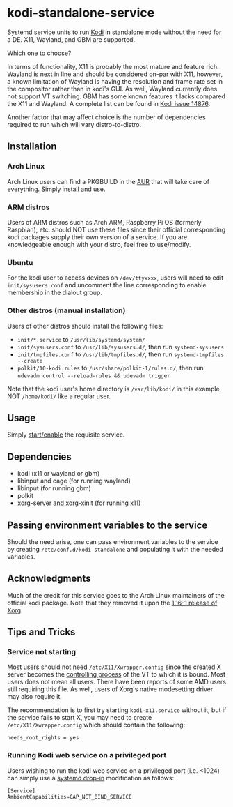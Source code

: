 # kodi-standalone-service
Systemd service units to run [Kodi](https://kodi.tv/) in standalone mode without the need for a DE.  X11, Wayland, and GBM are supported.

Which one to choose?

In terms of functionality, X11 is probably the most mature and feature rich.  Wayland is next in line and should be considered on-par with X11, however, a known limitation of Wayland is having the resolution and frame rate set in the compositor rather than in kodi's GUI.  As well, Wayland currently does not support VT switching.  GBM has some known features it lacks compared the X11 and Wayland.  A complete list can be found in [Kodi issue 14876](https://github.com/xbmc/xbmc/issues/14876).

Another factor that may affect choice is the number of dependencies required to run which will vary distro-to-distro.

## Installation
### Arch Linux
Arch Linux users can find a PKGBUILD in the [AUR](https://aur.archlinux.org/packages/kodi-standalone-service) that will take care of everything. Simply install and use.

### ARM distros
Users of ARM distros such as Arch ARM, Raspberry Pi OS (formerly Raspbian), etc. should NOT use these files since their official corresponding kodi packages supply their own version of a service. If you are knowledgeable enough with your distro, feel free to use/modify.

### Ubuntu
For the kodi user to access devices on `/dev/ttyxxxx`, users will need to edit `init/sysusers.conf` and uncomment the line corresponding to enable membership in the dialout group.

### Other distros (manual installation)
Users of other distros should install the following files:

* `init/*.service`  to `/usr/lib/systemd/system/`
* `init/sysusers.conf` to `/usr/lib/sysusers.d/`, then run `systemd-sysusers`
* `init/tmpfiles.conf` to `/usr/lib/tmpfiles.d/`, then run `systemd-tmpfiles --create`
* `polkit/10-kodi.rules` to `/usr/share/polkit-1/rules.d/`, then run `udevadm control --reload-rules && udevadm trigger`

Note that the kodi user's home directory is `/var/lib/kodi/` in this example, NOT `/home/kodi/` like a regular user.

## Usage
Simply [start/enable](https://wiki.archlinux.org/index.php/Systemd#Using_units) the requisite service.

## Dependencies
* kodi (x11 or wayland or gbm)
* libinput and cage (for running wayland)
* libinput (for running gbm)
* polkit
* xorg-server and xorg-xinit (for running x11)

## Passing environment variables to the service
Should the need arise, one can pass environment variables to the service by creating `/etc/conf.d/kodi-standalone` and populating it with the needed variables.

## Acknowledgments
Much of the credit for this service goes to the Arch Linux maintainers of the official kodi package. Note that they removed it upon the [1.16-1 release of Xorg](https://git.archlinux.org/svntogit/community.git/commit/trunk?h=packages/xbmc&id=9763c6d32678f3a3f45c195bfae92eee209d504f).

## Tips and Tricks
### Service not starting
Most users should not need `/etc/X11/Xwrapper.config` since the created X server becomes the [controlling process](http://www.freedesktop.org/software/systemd/man/systemd.exec.html#StandardInput=) of the VT to which it is bound. Most users does not mean all users. There have been reports of some AMD users still requiring this file. As well, users of Xorg's native modesetting driver may also require it.

The recommendation is to first try starting `kodi-x11.service` without it, but if the service fails to start X, you may need to create `/etc/X11/Xwrapper.config` which should contain the following:
```
needs_root_rights = yes
```

### Running Kodi web service on a privileged port
Users wishing to run the kodi web service on a privileged port (i.e. <1024) can simply use a [systemd drop-in](https://wiki.archlinux.org/index.php/Systemd#Drop-in_files) modification as follows:
```
[Service]
AmbientCapabilities=CAP_NET_BIND_SERVICE
```
